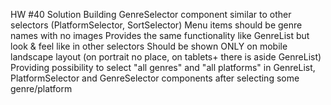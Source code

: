 HW #40 Solution
Building GenreSelector component similar to other selectors (PlatformSelector, SortSelector)
Menu items should be genre names with no images
Provides the same functionality like GenreList but look & feel like in other selectors
Should be shown ONLY on mobile landscape layout (on portrait no place, on tablets+ there is aside GenreList)
Providing possibility to select "all genres" and "all platforms" in GenreList, PlatformSelector and GenreSelector components after selecting some genre/platform
